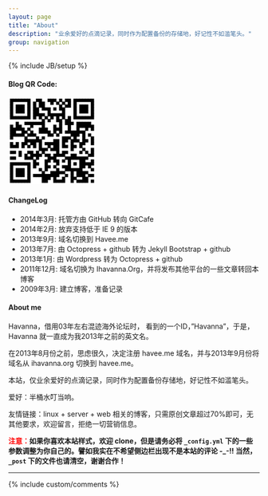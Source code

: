 ```yaml
---
layout: page
title: "About"
description: "业余爱好的点滴记录，同时作为配置备份的存储地，好记性不如滥笔头。"
group: navigation
---
```

{% include JB/setup %}

#### Blog QR Code:

![Blog QR Code](/assets/images/url.png "Blog QR Code")

#### ChangeLog

- 2014年3月:    托管方由 GitHub 转向 GitCafe
- 2014年2月:    放弃支持低于 IE 9 的版本
- 2013年9月:    域名切换到 Havee.me
- 2013年7月:    由 Octopress + github 转为 Jekyll Bootstrap + github
- 2013年1月:    由 Wordpress 转为 Octopress + github
- 2011年12月:   域名切换为 Ihavanna.Org，并将发布其他平台的一些文章转回本博客
- 2009年3月:    建立博客，准备记录

#### About me

Havanna，借用03年左右混迹海外论坛时， 看到的一个ID，”Havanna”，于是，Havanna 就一直成为我2013年之前的英文名。

在2013年8月份之前，思虑很久，决定注册 havee.me 域名，并与2013年9月份将域名从 ihavanna.org 切换到 havee.me。

本站，仅业余爱好的点滴记录，同时作为配置备份存储地，好记性不如滥笔头。

爱好：半桶水叮当响。

友情链接：linux + server + web 相关的博客，只需原创文章超过70%即可，无其他要求，欢迎留言，拒绝一切营销信息。

<strong><span style="color:red;">注意：</span>如果你喜欢本站样式，欢迎 clone，但是请务必将 `_config.yml` 下的一些参数调整为你自己的。譬如我实在不希望侧边栏出现不是本站的评论 -\_-!! 当然，`_post` 下的文件也请清空，谢谢合作！</strong>

<hr>
{% include custom/comments %}

